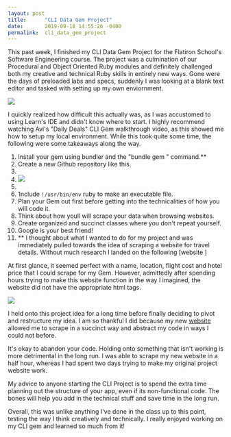```yaml
---
layout: post
title:      "CLI Data Gem Project"
date:       2019-09-18 14:55:26 -0400
permalink:  cli_data_gem_project
---
```




This past week, I finished my CLI Data Gem Project for the Flatiron School's Software Engineering course. The project was a culmination of our Procedural and Object Oriented Ruby modules and definitely challenged both my creative and technical Ruby skills in entirely new ways.  Gone were the days of preloaded labs and specs, suddenly I was looking at a blank text editor and tasked with setting up my own enviornment.  

![](https://junkee.com/wp-content/uploads/2017/10/internship-680x439.jpg)

I quickly realized how difficult this actually was, as I was accustomed to using Learn's IDE and didn't know where to start.  I highly recommend watching Avi's "Daily Deals" CLI Gem walkthrough video, as this showed me how to setup my local environment.  While this took quite some time, the following were some takeaways along the way. 
 
1. Install your gem using bundler and the "bundle gem <project name>" command.**
1. Create a new Github repository like this.
1. 
1.  ![](https://swcarpentry.github.io/git-novice/fig/github-create-repo-03.png)
1. 
1. 1nclude `!/usr/bin/env` ruby to make an executable file.
1. Plan your Gem out first before getting into the technicalities of how you will code it.
1. Think about how youll will scrape your data when browsing websites. 
1. Create organized and succinct classes where you don't repeat yourself.
1. Google is your best friend!
1. **
I thought about what I wanted to do for my project and was immediately pulled towards the idea of scraping a website for travel details.  Without much research I landed on the following [website ]

At first glance, it seemed perfect with a name, location, flight cost and hotel price that I could scrape for my Gem. However, admittedly after spending hours trying to make this website function in the way I imagined, the website did not have the appropriate html tags.

![](file:///Users/caitlinmajewski/Desktop/Screen%20Shot%202019-09-18%20at%202.11.08%20PM%202.png)

I held onto this project idea for a long time before finally deciding to pivot and restructure my idea.  I am so thankful I did because my new [website](https://www.builtinnyc.com/companies/best-places-to-work-nyc) allowed me to scrape in a succinct way and abstract my code in ways I could not before.   

It's okay to abandon your code. Holding onto something that isn't working is more detrimental in the long run.   I was able to scrape my new website in a half hour, whereas I had spent two days trying to make my original project website work. 

My advice to anyone starting the CLI Project is to spend the extra time planning out the structure of your app, even if its non-functional code.  The bones will help you add in the technical stuff and save time in the long run.  

Overall, this was unlike anything I've done in the class up to this point, testing the way I think creatively and technically. I really enjoyed working on my CLI gem and learned so much from it! 





